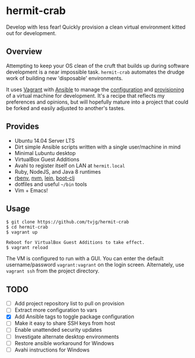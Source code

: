 # hermit-crab

Develop with less fear! Quickly provision a clean virtual environment kitted
out for development.

## Overview

Attempting to keep your OS clean of the cruft that builds up during software
development is a near impossible task. `hermit-crab` automates the drudge work
of building new 'disposable' environments.

It uses [Vagrant][vagrant] with [Ansible][ansible] to manage the
[configuration][config] and [provisioning][provision] of a virtual machine for
development. It's a recipe that reflects my preferences and opinions, but will
hopefully mature into a project that could be forked and easily adjusted to
another's tastes.

## Provides

- Ubuntu 14.04 Server LTS
- Dirt simple Ansible scripts written with a single user/machine in mind
- Minimal Lubuntu desktop
- VirtualBox Guest Additions
- Avahi to register itself on LAN at `hermit.local`
- Ruby, NodeJS, and Java 8 runtimes
- [rbenv][rbenv], [nvm][nvm], [lein][lein], [boot-clj][boot]
- dotfiles and useful `~/bin` tools
- Vim + Emacs!

## Usage

    $ git clone https://github.com/tvjg/hermit-crab
    $ cd hermit-crab
    $ vagrant up

    Reboot for VirtualBox Guest Additions to take effect.
    $ vagrant reload

The VM is configured to run with a GUI. You can enter the default
username/password `vagrant:vagrant` on the login screen. Alternately, use
`vagrant ssh` from the project directory.

## TODO

- [ ] Add project repository list to pull on provision
- [ ] Extract more configuration to vars
- [x] Add Ansible tags to toggle package configuration
- [ ] Make it easy to share SSH keys from host
- [ ] Enable unattended security updates
- [ ] Investigate alternate desktop environments
- [ ] Restore ansible workaround for Windows
- [ ] Avahi instructions for Windows

[vagrant]: https://www.vagrantup.com/ 
[ansible]: http://www.ansible.com/about
[rbenv]: https://github.com/sstephenson/rbenv
[nvm]: https://github.com/creationix/nvm
[boot]: https://github.com/boot-clj/boot
[config]: http://docs.vagrantup.com/v2/why-vagrant/index.html
[provision]: http://en.wikipedia.org/wiki/Provisioning#Server_provisioning
[lein]: https://github.com/technomancy/leiningen 
